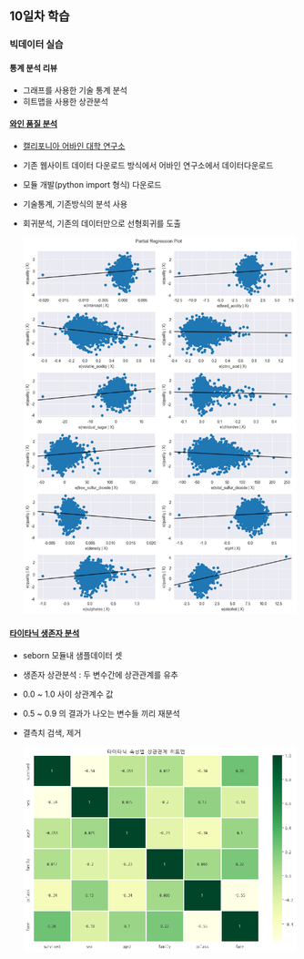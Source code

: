 ## 10일차 학습

### 빅데이터 실습

#### 통계 분석 리뷰
- 그래프를 사용한 기술 통계 분석
- 히트맵을 사용한 상관분석

#### [와인 품질 분석](https://github.com/simwh123/bigdata-analysis-2024/blob/main/day10/da21_%EC%99%80%EC%9D%B8%ED%92%88%EC%A7%88%EB%93%B1%EA%B8%89_%EB%B6%84%EC%84%9D.ipynb)
- [캘리포니아 어바인 대학 연구소](https://archive.ics.uci.edu/dataset/186/wine+quality)
- 기존 웹사이트 데이터 다운로드 방식에서 어바인 연구소에서 데이터다운로드
- 모듈 개발(python import 형식) 다운로드
- 기술통계, 기존방식의 분석 사용
- 회귀분석, 기존의 데이터만으로 선형회귀를 도출

  ![회귀분석 시각화](https://raw.githubusercontent.com/simwh123/bigdata-analysis-2024/main/images/ba011.png)

#### [타이타닉 생존자 분석](https://github.com/simwh123/bigdata-analysis-2024/blob/main/day10/da22_%ED%83%80%EC%9D%B4%ED%83%80%EB%8B%89%EC%83%9D%EC%A1%B4%EC%9E%90_%EC%83%81%EA%B4%80%EB%B6%84%EC%84%9D)
- seborn 모듈내 샘플데이터 셋
- 생존자 상관분석 : 두 변수간에 상관관계를 유추
- 0.0 ~ 1.0 사이 상관계수 값
- 0.5 ~ 0.9 의 결과가 나오는 변수들 끼리 재분석
- 결측치 검색, 제거

  ![타이타닉 생존자 상관분석 시각화](https://raw.githubusercontent.com/simwh123/bigdata-analysis-2024/main/images/ba012.png)